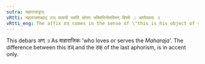 ```yaml
---
sutra: महाराजाट्ठञ्
vRtti: महाराजशब्दाट् ठञ् प्रत्ययो भवति सोस्य भक्तिरित्येतस्मिन् विषये । अणोपवादः ॥
vRtti_eng: The affix ठञ् comes in the sense of \"this is his object of veneration\", after the word महाराज ॥
---
```

This debars अण् ॥ As माहाराजिकः 'who loves or serves the _Maharaja_'. The difference between this ठञ् and the ठक् of the last aphorism, is in accent only.
